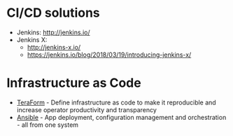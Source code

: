 # CI/CD solutions
- Jenkins: http://jenkins.io/
- Jenkins X: 
  - http://jenkins-x.io/
  - https://jenkins.io/blog/2018/03/19/introducing-jenkins-x/

# Infrastructure as Code
- [TeraForm](https://www.terraform.io/) - Define infrastructure as code to make it reproducible and increase operator productivity and transparency
- [Ansible](https://www.ansible.com/) - App deployment, configuration management and orchestration - all from one system
